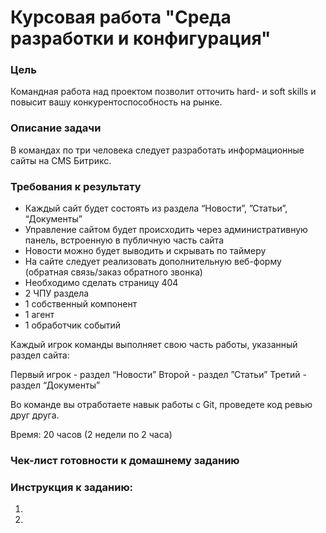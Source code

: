 # Курсовая работа "Среда разработки и конфигурация"

### Цель

Командная работа над проектом позволит отточить hard- и soft skills и повысит вашу конкурентоспособность на рынке.

### Описание задачи

В командах по три человека следует разработать информационные сайты на CMS Битрикс. 

### Требования к результату

* Каждый сайт будет состоять из раздела “Новости”, ”Статьи”, “Документы”
* Управление сайтом будет происходить через административную панель, встроенную в публичную часть сайта
* Новости можно будет выводить и скрывать по таймеру
* На сайте следует реализовать дополнительную веб-форму (обратная связь/заказ обратного звонка)
* Необходимо сделать страницу 404
* 2 ЧПУ раздела
* 1 собственный компонент
* 1 агент
* 1 обработчик событий

Каждый игрок команды выполняет свою часть работы, указанный раздел сайта:

Первый игрок - раздел “Новости”
Второй - раздел ”Статьи”
Третий - раздел “Документы”

Во команде вы отработаете навык работы с Git, проведете код ревью друг друга.

Время:
20 часов (2 недели по 2 часа)

### Чек-лист готовности к домашнему заданию



### Инструкция к заданию:

1.
2.






